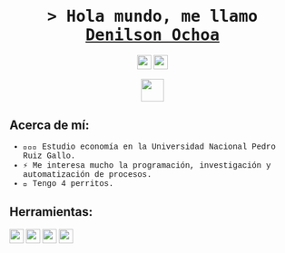<h1 align="center">
    <samp>&gt; Hola mundo, me llamo
        <b><a target="_blank" href="https://shahriarshafin.github.io/">Denilson Ochoa</a></b>
    </samp>
</h1>
<p align="center">
    <a href="https://www.linkedin.com/in/denilsonochoa"><img src="https://img.shields.io/badge/linkedin-%230077B5.svg?&style=for-the-badge&logo=linkedin&logoColor=white" height="25"></a>
    <a href="mailto:cdenilson.ochoa@gmail.com"><img src="https://img.shields.io/badge/Correo%20Electrónico-%23D14836.svg?&style=for-the-badge&logo=gmail&logoColor=white" height="25"></a>
</p>
<p align="center">
    <img src="https://github.githubassets.com/images/mona-whisper.gif" height="40" />
</p>
<h2> Acerca de mí: </h2>
    <ul style="font-family: 'Courier New', Courier, monospace;">
        <li style="font-family: 'Courier New', Courier, monospace;">👨🏼‍🎓 Estudio economía en la Universidad Nacional Pedro Ruiz Gallo.</li>
        <li style="font-family: 'Courier New', Courier, monospace;">⚡ Me interesa mucho la programación, investigación y automatización de procesos.</li>
        <li style="font-family: 'Courier New', Courier, monospace;">🐶 Tengo 4 perritos.</li>
    </ul>

<h2> Herramientas: </h2>
<p>
    <img src="https://img.shields.io/badge/Python-%233776AB.svg?&style=for-the-badge&logo=python&logoColor=white" height="25">
    <img src="https://img.shields.io/badge/R-%23276DC3.svg?&style=for-the-badge&logo=r&logoColor=white" height="25">
    <img src="https://img.shields.io/badge/SQL%20Server-%23CC2927.svg?&style=for-the-badge&logo=microsoft-sql-server&logoColor=white" height="25">
    <img src="https://img.shields.io/badge/Stata-%233C8EBB.svg?&style=for-the-badge&logo=stata&logoColor=white" height="25">
</p>


